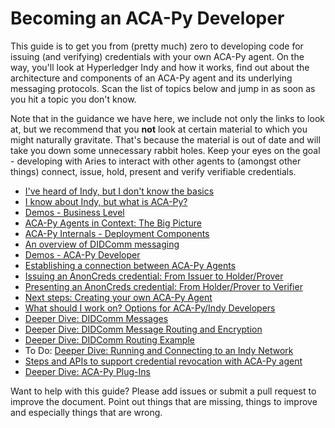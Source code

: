 # Becoming an ACA-Py Developer

This guide is to get you from (pretty much) zero to developing code for issuing (and verifying) credentials with your own ACA-Py agent. On the way, you'll look at Hyperledger Indy and how it works, find out about the architecture and components of an ACA-Py agent and its underlying messaging protocols. Scan the list of topics below and jump in as soon as you hit a topic you don't know.

Note that in the guidance we have here, we include not only the links to look at, but we recommend that you **not** look at certain material to which you might naturally gravitate. That's because the material is out of date and will take you down some unnecessary rabbit holes. Keep your eyes on the goal - developing with Aries to interact with other agents
to (amongst other things) connect, issue, hold, present and verify verifiable credentials.

* [I've heard of Indy, but I don't know the basics](IndyBasics.md)
* [I know about Indy, but what is ACA-Py?](ACA-PyBasics.md)
* [Demos - Business Level](DecentralizedIdentityDemos.md)
* [ACA-Py Agents in Context: The Big Picture](ACA-PyBigPicture.md)
* [ACA-Py Internals - Deployment Components](ACA-PyAgentArchitecture.md)
* [An overview of DIDComm messaging](DIDCommMessaging.md)
* [Demos - ACA-Py Developer](ACA-PyDeveloperDemos.md)
* [Establishing a connection between ACA-Py Agents](AgentConnections.md)
* [Issuing an AnonCreds credential: From Issuer to Holder/Prover](IssuingAnonCredsCredentials.md)
* [Presenting an AnonCreds credential: From Holder/Prover to Verifier](PresentingAnonCredsProofs.md)
* [Next steps: Creating your own ACA-Py Agent](YourOwnACA-PyAgent.md)
* [What should I work on? Options for ACA-Py/Indy Developers](IndyACA-PyDevOptions.md)
* [Deeper Dive: DIDComm Messages](DIDcommMsgs.md)
* [Deeper Dive: DIDComm Message Routing and Encryption](RoutingEncryption.md)
* [Deeper Dive: DIDComm Routing Example](DIDCommRoutingExample.md)
* To Do: [Deeper Dive: Running and Connecting to an Indy Network](ConnectIndyNetwork.md)
* [Steps and APIs to support credential revocation with ACA-Py agent](CredentialRevocation.md)
* [Deeper Dive: ACA-Py Plug-Ins](../features/PlugIns.md)

Want to help with this guide? Please add issues or submit a pull request to improve the document. Point out things that are missing, things to improve and especially things that are wrong.

